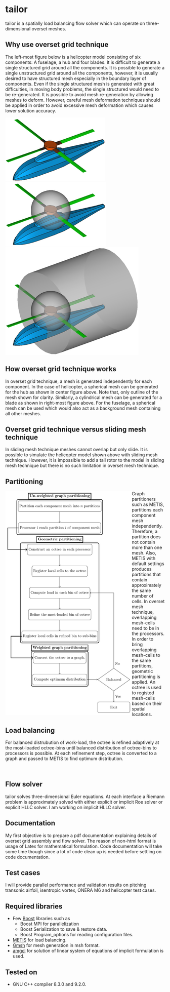 # tailor

tailor is a spatially load balancing flow solver which can operate on three-dimensional overset meshes.

## Why use overset grid technique

The left-most figure below is a helicopter model consisting of six components: A fuselage, a hub and four blades. It is difficult to generate a single structured grid around all the components. It is possible to generate a single unstructured grid around all the components, however, it is usually desired to have structured mesh especially in the boundary layer of components. Even if the single structured mesh is generated with great difficulties, in moving body problems, the single structured would need to be re-generated. It is possible to avoid mesh re-generation by allowing meshes to deform. However, careful mesh deformation techniques should be applied in order to avoid excessive mesh deformation which causes lower solution accuracy.

![](https://github.com/orxshi/tailor/blob/main/images/helicopter.png)
![](https://github.com/orxshi/tailor/blob/main/images/hub_mesh_outline.png)
![](https://github.com/orxshi/tailor/blob/main/images/blade_mesh_outline.png)

## How overset grid technique works

In overset grid technique, a mesh is generated independently for each component. In the case of helicopter, a spherical mesh can be generated for the hub as shown in center figure above. Note that, only outline of the mesh shown for clarity. Similarly, a cylindrical mesh can be generated for a blade as shown in right-most figure above. For the fuselage, a spherical mesh can be used which would also act as a background mesh containing all other meshes.

## Overset grid technique versus sliding mesh technique

In sliding mesh technique meshes cannot overlap but only slide. It is possible to simulate the helicopter model shown above with sliding mesh technique. However, it is impossible to add a tail rotor to the model in sliding mesh technique but there is no such limitation in overset mesh technique.

## Partitioning

<img src="https://github.com/orxshi/tailor/blob/main/images/partitioning.png" width="400" align="left" />

Graph partitioners such as METIS, partitions each component mesh independently. Therefore, a partition does not contain more than one mesh. Also, METIS with default settings produces partitions that contain approximately the same number of cells. In overset mesh technique, overlapping mesh-cells need to be in the processors. In order to bring overlapping mesh-cells to the same partitions, geometric partitioning is applied. An octree is used to registed mesh-cells based on their spatial locations.

## Load balancing

For balanced distrubution of work-load, the octree is refined adaptively at the most-loaded octree-bins until balanced distribution of octree-bins to processors is possible. At each refinement step, octree is converted to a graph and passed to METIS to find optimum distribution.

<br clear="left"/>

## Flow solver
tailor solves three-dimensional Euler equations. At each interface a Riemann problem is approximately solved with either explicit or implicit Roe solver or explicit HLLC solver. I am working on implicit HLLC solver.

## Documentation

My first objective is to prepare a pdf documentation explaining details of overset grid assembly and flow solver. The reason of non-html format is usage of Latex for mathematical formulation. Code documentation will take some time though since a lot of code clean up is needed before settling on code documentation.

## Test cases

I will provide parallel performance and validation results on pitching transonic airfoil, isentropic vortex, ONERA M6 and helicopter test cases.

## Required libraries
* Few [Boost](https://www.boost.org/) libraries such as
    * Boost MPI for parallelization
    * Boost Serialization to save & restore data.
    * Boost Program_options for reading configuration files.
* [METIS](http://glaros.dtc.umn.edu/gkhome/metis/metis/overview) for load balancing.
* [Gmsh](https://gmsh.info/) for mesh generation in msh format.
* [amgcl](https://github.com/ddemidov/amgcl) for solution of linear system of equations of implicit formulation is used.

## Tested on
* GNU C++ compiler 8.3.0 and 9.2.0.
